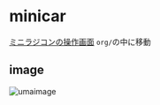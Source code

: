 # minicar
[ミニラジコンの操作画面](https://emak3.github.io/minicar/org/index.html)
`org/`の中に移動
## image
![umaimage](https://github.com/user-attachments/assets/9cc7d0af-4d8b-4a7e-8acc-aafc7bb425a4)
